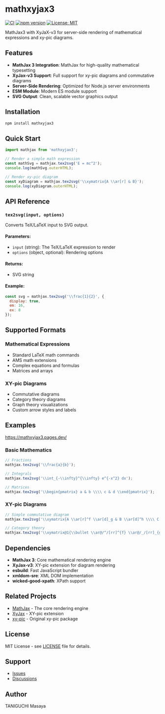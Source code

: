 # mathxyjax3

[![CI](https://github.com/tani/mathxyjax3/actions/workflows/ci.yml/badge.svg)](https://github.com/tani/mathxyjax3/actions/workflows/ci.yml)
[![npm version](https://badge.fury.io/js/mathxyjax3.svg)](https://badge.fury.io/js/mathxyjax3)
[![License: MIT](https://img.shields.io/badge/License-MIT-yellow.svg)](https://opensource.org/licenses/MIT)

MathJax3 with XyJaX-v3 for server-side rendering of mathematical expressions and xy-pic diagrams.

## Features

- **MathJax 3 Integration**: MathJax for high-quality mathematical typesetting
- **XyJax-v3 Support**: Full support for xy-pic diagrams and commutative diagrams
- **Server-Side Rendering**: Optimized for Node.js server environments
- **ESM Module**: Modern ES module support
- **SVG Output**: Clean, scalable vector graphics output

## Installation

```bash
npm install mathxyjax3
```

## Quick Start

```javascript
import mathjax from 'mathxyjax3';

// Render a simple math expression
const mathSvg = mathjax.tex2svg('E = mc^2');
console.log(mathSvg.outerHTML);

// Render xy-pic diagram
const xyDiagram = mathjax.tex2svg('\\xymatrix{A \\ar[r] & B}');
console.log(xyDiagram.outerHTML);
```

## API Reference

### `tex2svg(input, options)`

Converts TeX/LaTeX input to SVG output.

#### Parameters:
- `input` (string): The TeX/LaTeX expression to render
- `options` (object, optional): Rendering options

#### Returns:
- SVG string

#### Example:
```javascript
const svg = mathjax.tex2svg('\\frac{1}{2}', {
  display: true,
  em: 16,
  ex: 8
});
```

## Supported Formats

### Mathematical Expressions
- Standard LaTeX math commands
- AMS math extensions
- Complex equations and formulas
- Matrices and arrays

### XY-pic Diagrams
- Commutative diagrams
- Category theory diagrams
- Graph theory visualizations
- Custom arrow styles and labels

## Examples

https://mathxyjax3.pages.dev/

### Basic Mathematics
```javascript
// Fractions
mathjax.tex2svg('\\frac{a}{b}');

// Integrals
mathjax.tex2svg('\\int_{-\\infty}^{\\infty} e^{-x^2} dx');

// Matrices
mathjax.tex2svg('\\begin{pmatrix} a & b \\\\ c & d \\end{pmatrix}');
```

### XY-pic Diagrams
```javascript
// Simple commutative diagram
mathjax.tex2svg('\\xymatrix{A \\ar[r]^f \\ar[d]_g & B \\ar[d]^h \\\\ C \\ar[r]_k & D}');

// Category theory
mathjax.tex2svg('\\xymatrix@1{\\bullet \\ar@/^/[rr]^{f} \\ar@/_/[rr]_{g} && \\bullet}');
```

## Dependencies

- **MathJax 3**: Core mathematical rendering engine
- **XyJax-v3**: XY-pic extension for diagram rendering
- **esbuild**: Fast JavaScript bundler
- **xmldom-sre**: XML DOM implementation
- **wicked-good-xpath**: XPath support

## Related Projects

- [MathJax](https://www.mathjax.org/) - The core rendering engine
- [XyJax](https://github.com/sonoisa/XyJax-v3) - XY-pic extension
- [xy-pic](https://xy-pic.sourceforge.net/) - Original xy-pic package

## License

MIT License - see [LICENSE](LICENSE) file for details.

## Support

- [Issues](https://github.com/tani/mathxyjax3/issues)
- [Discussions](https://github.com/tani/mathxyjax3/discussions)

## Author

TANIGUCHI Masaya
